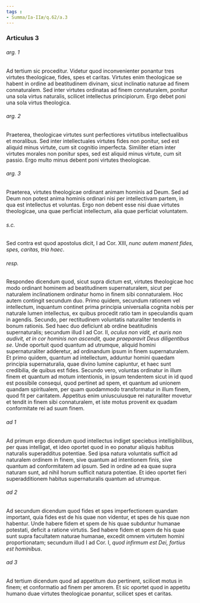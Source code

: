 ```yaml
---
tags : 
- Summa/Ia-IIæ/q.62/a.3
---
```


### Articulus 3

###### arg. 1
Ad tertium sic proceditur. Videtur quod inconvenienter ponantur tres virtutes theologicae, fides, spes et caritas. Virtutes enim theologicae se habent in ordine ad beatitudinem divinam, sicut inclinatio naturae ad finem connaturalem. Sed inter virtutes ordinatas ad finem connaturalem, ponitur una sola virtus naturalis, scilicet intellectus principiorum. Ergo debet poni una sola virtus theologica.

###### arg. 2
Praeterea, theologicae virtutes sunt perfectiores virtutibus intellectualibus et moralibus. Sed inter intellectuales virtutes fides non ponitur, sed est aliquid minus virtute, cum sit cognitio imperfecta. Similiter etiam inter virtutes morales non ponitur spes, sed est aliquid minus virtute, cum sit passio. Ergo multo minus debent poni virtutes theologicae.

###### arg. 3
Praeterea, virtutes theologicae ordinant animam hominis ad Deum. Sed ad Deum non potest anima hominis ordinari nisi per intellectivam partem, in qua est intellectus et voluntas. Ergo non debent esse nisi duae virtutes theologicae, una quae perficiat intellectum, alia quae perficiat voluntatem.

###### s.c.
Sed contra est quod apostolus dicit, I ad Cor. XIII, *nunc autem manent fides, spes, caritas, tria haec*.

###### resp.
Respondeo dicendum quod, sicut supra dictum est, virtutes theologicae hoc modo ordinant hominem ad beatitudinem supernaturalem, sicut per naturalem inclinationem ordinatur homo in finem sibi connaturalem. Hoc autem contingit secundum duo. Primo quidem, secundum rationem vel intellectum, inquantum continet prima principia universalia cognita nobis per naturale lumen intellectus, ex quibus procedit ratio tam in speculandis quam in agendis. Secundo, per rectitudinem voluntatis naturaliter tendentis in bonum rationis. Sed haec duo deficiunt ab ordine beatitudinis supernaturalis; secundum illud I ad Cor. II, *oculus non vidit, et auris non audivit, et in cor hominis non ascendit, quae praeparavit Deus diligentibus se*. Unde oportuit quod quantum ad utrumque, aliquid homini supernaturaliter adderetur, ad ordinandum ipsum in finem supernaturalem. Et primo quidem, quantum ad intellectum, adduntur homini quaedam principia supernaturalia, quae divino lumine capiuntur, et haec sunt credibilia, de quibus est fides. Secundo vero, voluntas ordinatur in illum finem et quantum ad motum intentionis, in ipsum tendentem sicut in id quod est possibile consequi, quod pertinet ad spem, et quantum ad unionem quandam spiritualem, per quam quodammodo transformatur in illum finem, quod fit per caritatem. Appetitus enim uniuscuiusque rei naturaliter movetur et tendit in finem sibi connaturalem, et iste motus provenit ex quadam conformitate rei ad suum finem.

###### ad 1
Ad primum ergo dicendum quod intellectus indiget speciebus intelligibilibus, per quas intelligat, et ideo oportet quod in eo ponatur aliquis habitus naturalis superadditus potentiae. Sed ipsa natura voluntatis sufficit ad naturalem ordinem in finem, sive quantum ad intentionem finis, sive quantum ad conformitatem ad ipsum. Sed in ordine ad ea quae supra naturam sunt, ad nihil horum sufficit natura potentiae. Et ideo oportet fieri superadditionem habitus supernaturalis quantum ad utrumque.

###### ad 2
Ad secundum dicendum quod fides et spes imperfectionem quandam important, quia fides est de his quae non videntur, et spes de his quae non habentur. Unde habere fidem et spem de his quae subduntur humanae potestati, deficit a ratione virtutis. Sed habere fidem et spem de his quae sunt supra facultatem naturae humanae, excedit omnem virtutem homini proportionatam; secundum illud I ad Cor. I, *quod infirmum est Dei, fortius est hominibus*.

###### ad 3
Ad tertium dicendum quod ad appetitum duo pertinent, scilicet motus in finem; et conformatio ad finem per amorem. Et sic oportet quod in appetitu humano duae virtutes theologicae ponantur, scilicet spes et caritas.

